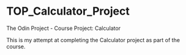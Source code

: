# TOP_Calculator_Project
The Odin Project - 
Course Project: Calculator

This is my attempt at completing the Calculator project as part of the course.
